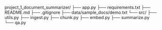 project_1_document_summarizer/
├── app.py
├── requirements.txt
├── README.md
├── .gitignore
├── data/sample_docs/demo.txt
└── src/
    ├── utils.py
    ├── ingest.py
    ├── chunk.py
    ├── embed.py
    ├── summarize.py
    └── qa.py
